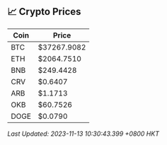 ## 📈 Crypto Prices

| Coin | Price |
| ---- | ----- |
| BTC | $37267.9082 |
| ETH | $2064.7510 |
| BNB | $249.4428 |
| CRV | $0.6407 |
| ARB | $1.1713 |
| OKB | $60.7526 |
| DOGE | $0.0790 |

_Last Updated: 2023-11-13 10:30:43.399 +0800 HKT_